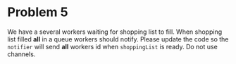# Problem 5

We have a several workers waiting for shopping list to fill. When shopping list filled **all** in a queue workers
should notify. Please update the code so the `notifier` will send **all** workers id when `shoppingList` is ready. Do
not use channels.
